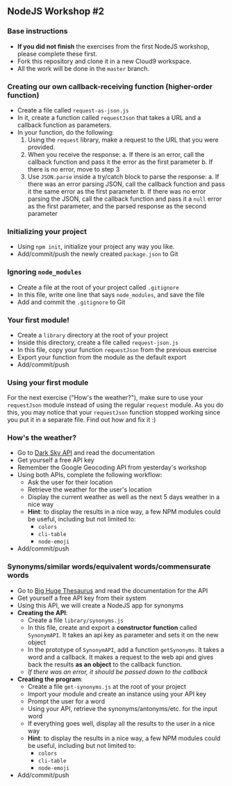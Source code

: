 ## NodeJS Workshop #2

### Base instructions
  * **If you did not finish** the exercises from the first NodeJS workshop, please complete these first.
  * Fork this repository and clone it in a new Cloud9 workspace.
  * All the work will be done in the `master` branch.

### Creating our own callback-receiving function (higher-order function)
  * Create a file called `request-as-json.js`
  * In it, create a function called `requestJson` that takes a URL and a callback function as parameters.
  * In your function, do the following:
    1. Using the `request` library, make a request to the URL that you were provided.
    2. When you receive the response:
      a. If there is an error, call the callback function and pass it the error as the first parameter
      b. If there is no error, move to step 3
    3. Use `JSON.parse` inside a try/catch block to parse the response:
      a. If there was an error parsing JSON, call the callback function and pass it the same error as the first parameter
      b. If there was no error parsing the JSON, call the callback function and pass it a `null` error as the first parameter, and the parsed response as the second parameter

### Initializing your project
  * Using `npm init`, initialize your project any way you like.
  * Add/commit/push the newly created `package.json` to Git

### Ignoring `node_modules`
  * Create a file at the root of your project called `.gitignore`
  * In this file, write one line that says `node_modules`, and save the file
  * Add and commit the `.gitignore` to Git

### Your first module!
  * Create a `library` directory at the root of your project
  * Inside this directory, create a file called `request-json.js`
  * In this file, copy your function `requestJson` from the previous exercise
  * Export your function from the module as the default export
  * Add/commit/push

### Using your first module
For the next exercise ("How's the weather?"), make sure to use your `requestJson` module instead of using the regular `request` module. As you do this, you may notice that your `requestJson` function stopped working since you put it in a separate file. Find out how and fix it :)

### How's the weather?
  * Go to [Dark Sky API](https://darksky.net/dev/) and read the documentation
  * Get yourself a free API key
  * Remember the Google Geocoding API from yesterday's workshop
  * Using both APIs, complete the following workflow:
    * Ask the user for their location
    * Retrieve the weather for the user's location
    * Display the current weather as well as the next 5 days weather in a nice way
    * **Hint**: to display the results in a nice way, a few NPM modules could be useful, including but not limited to:
      * `colors`
      * `cli-table`
      * `node-emoji`
  * Add/commit/push

### Synonyms/similar words/equivalent words/commensurate words
  * Go to [Big Huge Thesaurus](https://words.bighugelabs.com/api.php) and read the documentation for the API
  * Get yourself a free API key from their system
  * Using this API, we will create a NodeJS app for synonyms
  * **Creating the API**:
    * Create a file `library/synonyms.js`
    * In this file, create and export a **constructor function** called `SynonymAPI`. It takes an api key as parameter and sets it on the new object
    * In the prototype of `SynonymAPI`, add a function `getSynonyms`. It takes a word and a callback. It makes a request to the web api and gives back the results **as an object** to the callback function.
    * *If there was an error, it should be passed down to the callback*
  * **Creating the program**:
    * Create a file `get-synonyms.js` at the root of your project
    * Import your module and create an instance using your API key
    * Prompt the user for a word
    * Using your API, retrieve the synonyms/antonyms/etc. for the input word
    * If everything goes well, display all the results to the user in a nice way
    * **Hint**: to display the results in a nice way, a few NPM modules could be useful, including but not limited to:
      * `colors`
      * `cli-table`
      * `node-emoji`
  * Add/commit/push
